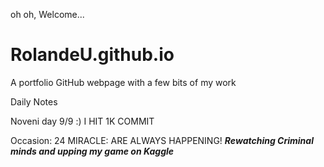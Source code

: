  oh oh, Welcome...
# RolandeU.github.io
A portfolio GitHub webpage with a few bits of my work

Daily Notes


Noveni day 9/9 :)
I HIT 1K COMMIT


Occasion: 24
MIRACLE: ARE ALWAYS HAPPENING!
***Rewatching Criminal minds and upping my game on Kaggle***










